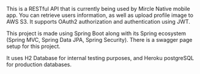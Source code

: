 This is a RESTful API that is currently being used by Mircle Native mobile app.
You can retrieve users information, as well as upload profile image to AWS S3.
It supports OAuth2 authorization and authentication using JWT.

This project is made using Spring Boot along with its Spring ecosystem (Spring MVC, Spring Data JPA, Spring Security).
There is a swagger page setup for this project.

It uses H2 Database for internal testing purposes, and Heroku postgreSQL for production databases.
